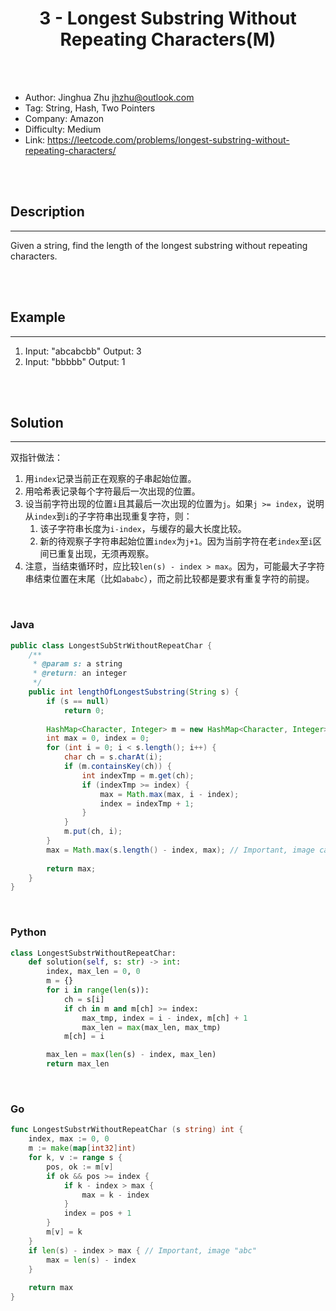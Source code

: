 # <center>3 - Longest Substring Without Repeating Characters(M)</center> 



<br></br>

* Author: Jinghua Zhu <jhzhu@outlook.com>
* Tag: String, Hash, Two Pointers
* Company: Amazon
* Difficulty: Medium
* Link: https://leetcode.com/problems/longest-substring-without-repeating-characters/

<br></br>



## Description
----
Given a string, find the length of the longest substring without repeating characters.

<br></br>



## Example
----
1. Input: "abcabcbb" Output: 3
2. Input: "bbbbb" Output: 1

<br></br>



## Solution
----
双指针做法：
1. 用`index`记录当前正在观察的子串起始位置。
2. 用哈希表记录每个字符最后一次出现的位置。
3. 设当前字符出现的位置`i`且其最后一次出现的位置为`j`。如果`j >= index`，说明从`index`到`i`的子字符串出现重复字符，则：
    1. 该子字符串长度为`i-index`，与缓存的最大长度比较。
    2. 新的待观察子字符串起始位置`index`为`j+1`。因为当前字符在老`index`至`i`区间已重复出现，无须再观察。
4. 注意，当结束循环时，应比较`len(s) - index > max`。因为，可能最大子字符串结束位置在末尾（比如`ababc`），而之前比较都是要求有重复字符的前提。

<br>

### Java
```java
public class LongestSubStrWithoutRepeatChar {
	/**
     * @param s: a string
     * @return: an integer
     */
    public int lengthOfLongestSubstring(String s) {
        if (s == null)
            return 0;
        
        HashMap<Character, Integer> m = new HashMap<Character, Integer>();
        int max = 0, index = 0;
        for (int i = 0; i < s.length(); i++) {
            char ch = s.charAt(i);
            if (m.containsKey(ch)) {
            	int indexTmp = m.get(ch);
                if (indexTmp >= index) {
                    max = Math.max(max, i - index);
                    index = indexTmp + 1;
                }
            }
            m.put(ch, i);
        }
        max = Math.max(s.length() - index, max); // Important, image case "abc".
        
        return max;
    }
}
```

<br>


### Python
```python
class LongestSubstrWithoutRepeatChar:
    def solution(self, s: str) -> int:
        index, max_len = 0, 0
        m = {}
        for i in range(len(s)):
            ch = s[i]
            if ch in m and m[ch] >= index:
                max_tmp, index = i - index, m[ch] + 1
                max_len = max(max_len, max_tmp)
            m[ch] = i

        max_len = max(len(s) - index, max_len)
        return max_len
```

<br>


### Go
```go
func LongestSubstrWithoutRepeatChar (s string) int {
    index, max := 0, 0
    m := make(map[int32]int)
    for k, v := range s {
        pos, ok := m[v]
        if ok && pos >= index {
            if k - index > max {
                max = k - index
            }
            index = pos + 1
        }
        m[v] = k
    }
    if len(s) - index > max { // Important, image "abc"
        max = len(s) - index
    }
    
	return max
}
```
